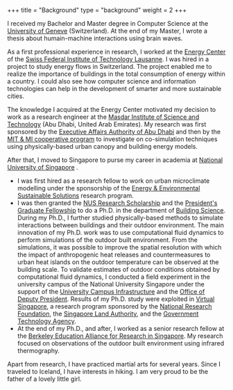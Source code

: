 +++
title = "Background"
type = "background"
weight = 2
+++

I received my Bachelor and Master degree in Computer Science at the [University of Geneve](https://www.unige.ch/en/) (Switzerland). At the end of my Master, I wrote a thesis about humain-machine interactions using brain waves.

As a first professional experience in research, I worked at the [Energy Center](https://www.epfl.ch/research/domains/energy-center/) of the [Swiss Federal Institute of Technology Lausanne](https://www.epfl.ch/en/). I was hired in a project to study energy flows in Switzerland. The project enabled me to realize the importance of buildings in the total consumption of energy within a country. I could also see how computer science and information technologies can help in the development of smarter and more sustainable cities.

The knowledge I acquired at the Energy Center motivated my decision to work as a research engineer at the [Masdar Institute of Science and Technology](https://mbzuai.ac.ae/) (Abu Dhabi, United Arab Emirates). My research was first sponsored by the [Executive Affairs Authority of Abu Dhabi](https://eaa.gov.ae/en/pages/home.html) and then by the [MIT & MI  cooperative program](https://web.mit.edu/mit-mi-cp/) to investigate on co-simulation techniques using physically-based urban canopy and building energy models.

After that, I moved to Singapore to purse my career in academia at [National University of Singapore](https://nus.edu.sg/) .
- I was first hired as a research fellow to work on urban microclimate modelling under the sponsorship of the [Energy & Environmental Sustainable Solutions](http://e2s2-create.org/) research program.
- I was then granted the [NUS Research Scholarship](https://fass.nus.edu.sg/prospective-students/graduate/research/scholarships/nus-research-scholarship/) and the [President's Graduate Fellowship](https://fass.nus.edu.sg/prospective-students/graduate/research/scholarships/presidents-graduate-fellowship/) to do a Ph.D. in the department of [Building Science](https://cde.nus.edu.sg/dbe/). During my Ph.D., I further studied physically-based methods to simulate interactions between buildings and their outdoor environment. The main innovation of my Ph.D. work was to use computational fluid dynamics to perform simulations of the outdoor built environment. From the simulations, it was possible to improve the spatial resolution with which the impact of anthropogenic heat releases and countermeasures to urban heat islands on the outdoor temperature can be observed at the building scale. To validate estimates of outdoor conditions obtained by computational fluid dynamics, I conducted a field experiment in the university campus of the National University Singapore under the support of the [University Campus Infrastructure](https://uci.nus.edu.sg/) and the [Office of Deputy President](https://www.nus.edu.sg/research/research-administration/people). Results of my Ph.D. study were exploited in [Virtual Singapore](https://www.sla.gov.sg/geospatial/gw/virtual-singapore), a research program sponsored by the [National Research Foundation](https://www.nrf.gov.sg/), the [Singapore Land Authority](https://www.sla.gov.sg/), and the [Government Technology Agency](https://www.tech.gov.sg/).
- At the end of my Ph.D., and after, I worked as a senior research fellow at the [Berkeley Education Alliance for Research in Singapore](https://bears.berkeley.edu/). My research focused on observations of the outdoor built environment using infrared thermography.   

Apart from research, I have practiced martial arts for several years. Since I traveled to Iceland, I have interests in hiking. I am very proud to be the father of a lovely little girl. 


